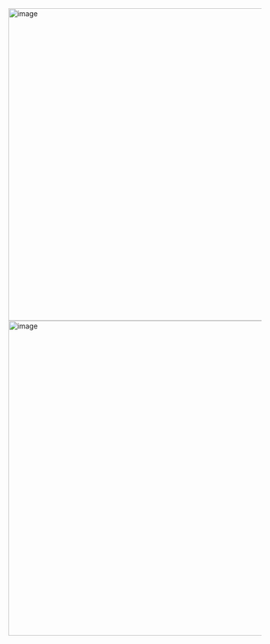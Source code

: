 <img width="621" alt="image" src="https://user-images.githubusercontent.com/89638496/200443122-b7005ba2-d1fb-44c7-a902-298bf01410ca.png">
<img width="626" alt="image" src="https://user-images.githubusercontent.com/89638496/200443156-d725ed23-d3b2-48bf-93c3-27b66910c188.png">

